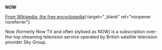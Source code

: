 <!-- markdownlint-disable MD041-->
**NOW**<br>

[From Wikipedia, the free encyclopedia](<https://en.wikipedia.org/wiki/Now_(Sky)>){:target="\_blank" rel="noopener noreferrer"}

Now (formerly Now TV and often stylised as NOW) is a subscription over-the-top streaming television service operated by British satellite television provider Sky Group.
<!-- markdownlint-enable MD041-->
